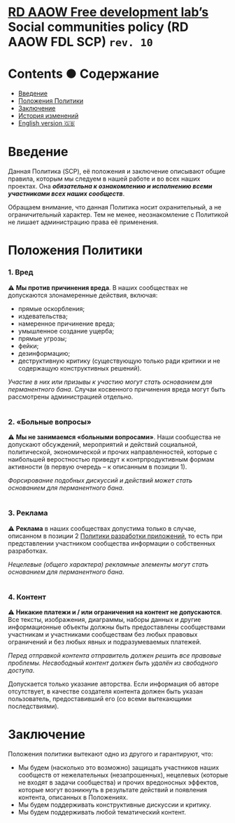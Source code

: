# [RD AAOW Free development lab’s](https://adslbarxatov.github.io/DPModule) Social communities policy (RD AAOW FDL SCP) ```rev. 10```

# Contents ● Содержание
- [Введение](#section-1)
- [Положения Политики](#section-2)
- [Заключение](#section-3)
- [История изменений](https://adslbarxatov.github.io/SCP/changelog)
- [English version :gb:](https://adslbarxatov.github.io/SCP)

#

# Введение

Данная Политика (SCP), её положения и заключение описывают общие правила, которым мы следуем в нашей работе и во всех наших
проектах. Она ***обязательна к ознакомлению и исполнению всеми участниками всех наших сообществ***.

Обращаем внимание, что данная Политика носит охранительный, а не ограничительный характер. Тем не менее, неознакомление
с Политикой не лишает администрацию права её применения.

#

# Положения Политики

### 1. Вред

:warning: **Мы против причинения вреда**. В наших сообществах не допускаются злонамеренные действия, включая:
- прямые оскорбления;
- издевательства;
- намеренное причинение вреда;
- умышленное создание ущерба;
- прямые угрозы;
- фейки;
- дезинформацию;
- деструктивную критику (существующую только ради критики и не содержащую конструктивных решений).

*Участие в них или призывы к участию могут стать основанием для перманентного бана*. Случаи косвенного причинения вреда
могут быть рассмотрены администрацией отдельно.

#

### 2. «Больные вопросы»

:warning: **Мы не занимаемся «больными вопросами»**.
Наши сообщества не допускают обсуждений, мероприятий и действий социальной, политической, экономической и прочих направленностей,
которые с наибольшей веростностью приведут к контрпродуктивным формам активности (в первую очередь – к описанным в позиции 1).

*Форсирование подобных дискуссий и действий может стать основанием для перманентного бана*.

#

### 3. Реклама

:warning: **Реклама** в наших сообществах допустима только в случае, описанном в позиции 2
[Политики разработки приложений](https://adslbarxatov.github.io/ADP), то есть при представлении участником сообщества
информации о собственных разработках.

*Нецелевые (общего характера) рекламные элементы могут стать основанием для перманентного бана*.

#

### 4. Контент

:warning: **Никакие платежи и / или ограничения на контент не допускаются**. Все тексты, изображения, диаграммы, наборы данных
и другие информационные объекты должны быть предоставлены сообществами участникам и участниками сообществам
без любых правовых ограничений и без любых явных и подразумеваемых платежей.

*Перед отправкой контента отправитель должен решить все правовые проблемы. Несвободный контент должен быть удалён из свободного доступа*.

Допускается только указание авторства. Если информация об авторе отсутствует, в качестве создателя контента должен быть указан
пользователь, предоставивший его (со всеми вытекающими последствиями).

#

# Заключение

Положения политики вытекают одно из другого и гарантируют, что:
- Мы будем (насколько это возможно) защищать участников наших сообществ от нежелательных (незапрошенных), нецелевых (которые не входят
в задачи сообщества) и прочих вредоносных эффектов, которые могут возникнуть в результате действий и появления контента, описанных в Положениях.
- Мы будем поддерживать конструктивные дискуссии и критику.
- Мы будем поддерживать любой тематический контент.
